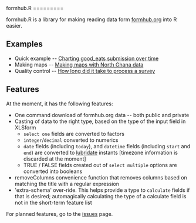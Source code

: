 <link href="http://kevinburke.bitbucket.org/markdowncss/markdown.css" rel="stylesheet"></link>
formhub.R
=========

formhub.R is a library for making reading data form [formhub.org](http://formhub.org) into R easier.

Examples
--------

 * Quick example -- [Charting good_eats submission over time](http://prabhasp.github.com/formhub.R/examples/Good_Eats_Example.html)
 * Making maps -- [Making maps with North Ghana data](http://prabhasp.github.com/formhub.R/examples/Water_Points_Example.html)
 * Quality control -- [How long did it take to process a survey](http://prabhasp.github.com/formhub.R/examples/How_Long_Example.html)
 
Features
--------

At the moment, it has the following features:

 * One command download of formhub.org data -- both public and private
 * Casting of data to the right type, based on the type of the input field in XLSform
   * `select one` fields are converted to factors
   * `integer`/`decimal` converted to numerics
   * `date` fields (including `today`), and `datetime` fields (including `start` and `end`) are converted to [lubridate](http://cran.r-project.org/package=lubridate) instants [timezone information is discarded at the moment]
   * TRUE / FALSE fields created out of `select multiple` options are converted into booleans
 * removeColumns convenience function that removes columns based on matching the title with a regular expression
 * 'extra-schema' over-ride. This helps provide a type to `calculate` fields if that is desired; automagically calculating the type of a calculate field is not in the short-term feature list

For planned features, go to the [issues](https://github.com/prabhasp/formhub.R/issues) page.


